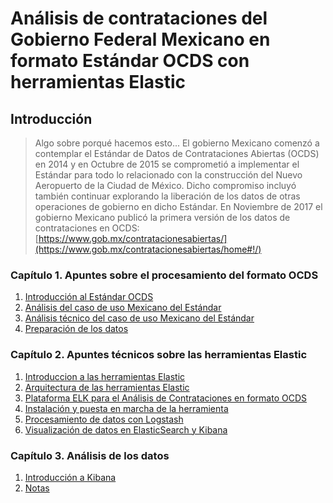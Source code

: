 # Análisis de contrataciones del Gobierno Federal Mexicano en formato Estándar OCDS con herramientas Elastic

## Introducción

> Algo sobre porqué hacemos esto...
> El gobierno Mexicano comenzó a contemplar el Estándar de Datos de Contrataciones Abiertas (OCDS) en 2014 y en Octubre de 2015 se comprometió a implementar el Estándar para todo lo relacionado con la construcción del Nuevo Aeropuerto de la Ciudad de México. Dicho compromiso incluyó también continuar explorando la liberación de los datos de otras operaciones de gobierno en dicho Estándar.
> En Noviembre de 2017 el gobierno Mexicano publicó la primera versión de los datos de contrataciones en OCDS: [https://www.gob.mx/contratacionesabiertas/](https://www.gob.mx/contratacionesabiertas/home#!/)

### Capítulo 1. Apuntes sobre el procesamiento del formato OCDS

1. [Introducción al Estándar OCDS](C1/Seccion1.md)
1. [Análisis del caso de uso Mexicano del Estándar](C1/Seccion2.md)
1. [Análisis técnico del caso de uso Mexicano del Estándar](C1/Seccion3.md)
1. [Preparación de los datos](C1/Seccion4.md)

### Capítulo 2. Apuntes técnicos sobre las herramientas Elastic

1. [Introduccion a las herramientas Elastic](C2/Seccion1.md)
1. [Arquitectura de las herramientas Elastic](C2/Seccion2.md)
1. [Plataforma ELK para el Análisis de Contrataciones en formato OCDS](C2/Seccion3.md)
1. [Instalación y puesta en marcha de la herramienta](C2/Seccion4.md)
1. [Procesamiento de datos con Logstash](C2/Seccion5.md)
1. [Visualización de datos en ElasticSearch y Kibana](C2/Seccion6.md)

### Capítulo 3. Análisis de los datos

1. [Introducción a Kibana](C3/Seccion1.md)
1. [Notas](C3/Seccion2.md)
